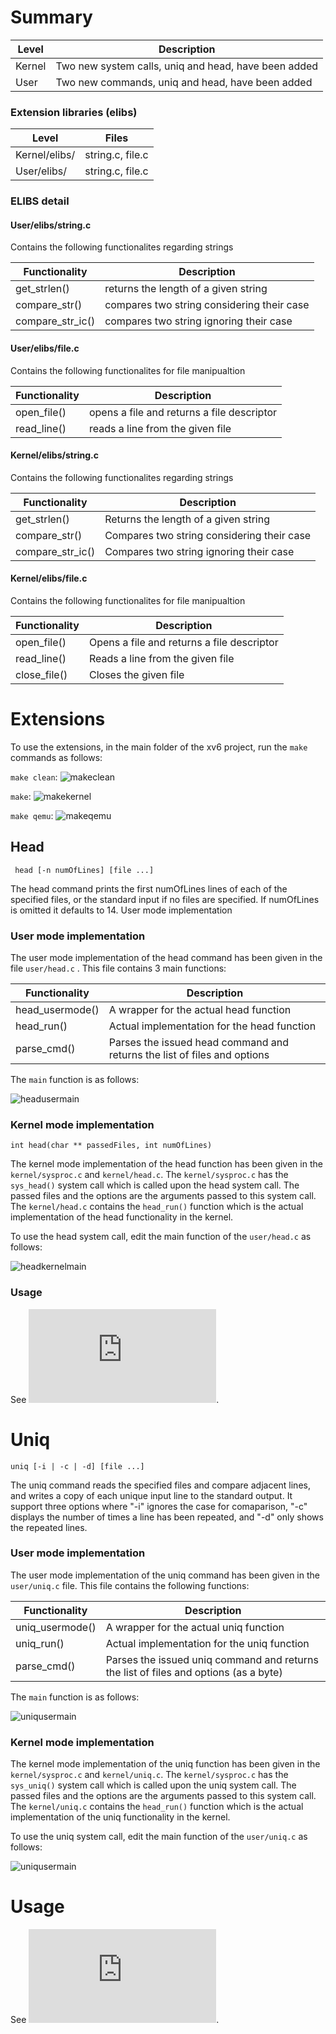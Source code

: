 # Summary
Level | Description |
| --- | --- |
| Kernel | Two new system calls, uniq and head, have been added  |
| User | Two new commands, uniq and head, have been added |

### Extension libraries (elibs)
Level | Files |
| --- | --- |
| Kernel/elibs/ | string.c, file.c  |
| User/elibs/ | string.c, file.c |


### ELIBS detail


#### User/elibs/string.c
Contains the following functionalites regarding strings

Functionality | Description |
| --- | --- |
| get_strlen() | returns the length of a given string  |
| compare_str() | compares two string considering their case |
| compare_str_ic() | compares two string ignoring their case |


#### User/elibs/file.c
Contains the following functionalites for file manipualtion

Functionality | Description |
| --- | --- |
| open_file() | opens a file and returns a file descriptor  |
| read_line() | reads a line from the given file |


#### Kernel/elibs/string.c
Contains the following functionalites regarding strings

Functionality | Description |
| --- | --- |
| get_strlen() | Returns the length of a given string  |
| compare_str() | Compares two string considering their case |
| compare_str_ic() | Compares two string ignoring their case |


#### Kernel/elibs/file.c
Contains the following functionalites for file manipualtion

Functionality | Description |
| --- | --- |
| open_file() | Opens a file and returns a file descriptor  |
| read_line() | Reads a line from the given file |
| close_file() | Closes the given file |


# Extensions
To use the extensions, in the main folder of the xv6 project, run the `make` commands as follows:


`make clean`:
![makeclean](https://github.com/gkiarashv/xv6/blob/main/images/makeclean.png)

`make`:
![makekernel](https://github.com/gkiarashv/xv6/blob/main/images/makekernel.png)


`make qemu`:
![makeqemu](https://github.com/gkiarashv/xv6/blob/main/images/makeqemu.png)






## Head
 ```
  head [-n numOfLines] [file ...]
 ```
The head command prints the first numOfLines lines of each of the specified files, or the standard input if no files are specified. If numOfLines is omitted it defaults to 14.
User mode implementation


### User mode implementation

The user mode implementation of the head command has been given in the file `user/head.c` . This file contains 3 main functions:

Functionality | Description |
| --- | --- |
| head_usermode() | A wrapper for the actual head function   |
| head_run() | Actual implementation for the head function |
| parse_cmd() | Parses the issued head command and returns the list of files and options |

The `main` function is as follows:

![headusermain](https://github.com/gkiarashv/xv6/blob/main/images/headusermain.png)
 



### Kernel mode implementation

```int head(char ** passedFiles, int numOfLines)```

The kernel mode implementation of the head function has been given in the `kernel/sysproc.c` and `kernel/head.c`. The `kernel/sysproc.c` has the `sys_head()`
system call which is called upon the head system call. The passed files and the options are the arguments passed to this system call. The `kernel/head.c` contains the `head_run()` function which is the actual implementation of the head functionality in the kernel.

To use the head system call, edit the main function of the `user/head.c` as follows:


![headkernelmain](https://github.com/gkiarashv/xv6/blob/main/images/headkernelmain.png)
 

### Usage

See ![usages](https://github.com/gkiarashv/xv6/edit/main/contributions/Sep%2012%202023/head_usage.md).













# Uniq
```
uniq [-i | -c | -d] [file ...]
```
The uniq command reads the specified files and compare adjacent lines, and writes a copy of each unique input line to the standard output. It support three options where "-i" ignores the case for comaparison, "-c" displays the number of times a line has been repeated, and "-d" only shows the repeated lines.



### User mode implementation
The user mode implementation of the uniq command has been given in the `user/uniq.c` file. This file contains the following functions:

Functionality | Description |
| --- | --- |
| uniq_usermode() | A wrapper for the actual uniq function   |
| uniq_run() | Actual implementation for the uniq function |
| parse_cmd() | Parses the issued uniq command and returns the list of files and options (as a byte) |


The `main` function is as follows:

![uniqusermain](https://github.com/gkiarashv/xv6/blob/main/images/uniqusermain.png)




### Kernel mode implementation

The kernel mode implementation of the uniq function has been given in the `kernel/sysproc.c` and `kernel/uniq.c`. The `kernel/sysproc.c` has the `sys_uniq()`
system call which is called upon the uniq system call. The passed files and the options are the arguments passed to this system call. The `kernel/uniq.c` contains the `head_run()` function which is the actual implementation of the uniq functionality in the kernel.

To use the uniq system call, edit the main function of the `user/uniq.c` as follows:

![uniqusermain](https://github.com/gkiarashv/xv6/blob/main/images/uniqkernelmain.png)



# Usage

See ![usages](https://github.com/gkiarashv/xv6/edit/main/contributions/Sep%2012%202023/uniq_usage.md).
